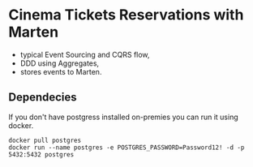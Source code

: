 # Cinema Tickets Reservations with Marten

- typical Event Sourcing and CQRS flow,
- DDD using Aggregates,
- stores events to Marten.

## Dependecies

If you don't have postgress installed on-premies you can run it using docker.

```
docker pull postgres
docker run --name postgres -e POSTGRES_PASSWORD=Password12! -d -p 5432:5432 postgres
```
